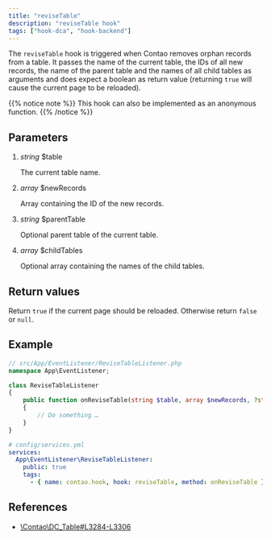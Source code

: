 ```yaml
---
title: "reviseTable"
description: "reviseTable hook"
tags: ["hook-dca", "hook-backend"]
---
```



The `reviseTable` hook is triggered when Contao removes orphan records from a
table. It passes the name of the current table, the IDs of all new records, the
name of the parent table and the names of all child tables as arguments and
does expect a boolean as return value (returning `true` will cause the current
page to be reloaded).


{{% notice note %}}
This hook can also be implemented as an anonymous function.
{{% /notice %}}


## Parameters

1. *string* $table

    The current table name.

2. *array* $newRecords

    Array containing the ID of the new records.

3. *string* $parentTable

    Optional parent table of the current table.

4. *array* $childTables

    Optional array containing the names of the child tables.


## Return values

Return `true` if the current page should be reloaded. Otherwise return `false` or `null`.


## Example

```php
// src/App/EventListener/ReviseTableListener.php
namespace App\EventListener;

class ReviseTableListener
{
    public function onReviseTable(string $table, array $newRecords, ?string $parentTable, ?array $childTables): ?bool
    {
        // Do something …
    }
}
```

```yml
# config/services.yml
services:
  App\EventListener\ReviseTableListener:
    public: true
    tags:
      - { name: contao.hook, hook: reviseTable, method: onReviseTable }
```


## References

* [\Contao\DC_Table#L3284-L3306](https://github.com/contao/contao/blob/4.7.6/core-bundle/src/Resources/contao/drivers/DC_Table.php#L3284-L3306)
